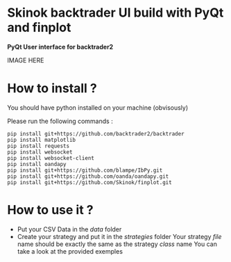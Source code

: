 # Skinok backtrader UI build with PyQt and finplot

**PyQt User interface for backtrader2**

IMAGE HERE

# How to install ?

You should have python installed on your machine (obvisously)

Please run the following commands : 

```
pip install git+https://github.com/backtrader2/backtrader  
pip install matplotlib  
pip install requests  
pip install websocket  
pip install websocket-client  
pip install oandapy  
pip install git+https://github.com/blampe/IbPy.git  
pip install git+https://github.com/oanda/oandapy.git  
pip install git+https://github.com/Skinok/finplot.git  
```

# How to use it ?

* Put your CSV Data in the *data* folder
* Create your strategy and put it in the *strategies* folder
 Your strategy *file* name should be exactly the same as the strategy *class* name
 You can take a look at the provided exemples



